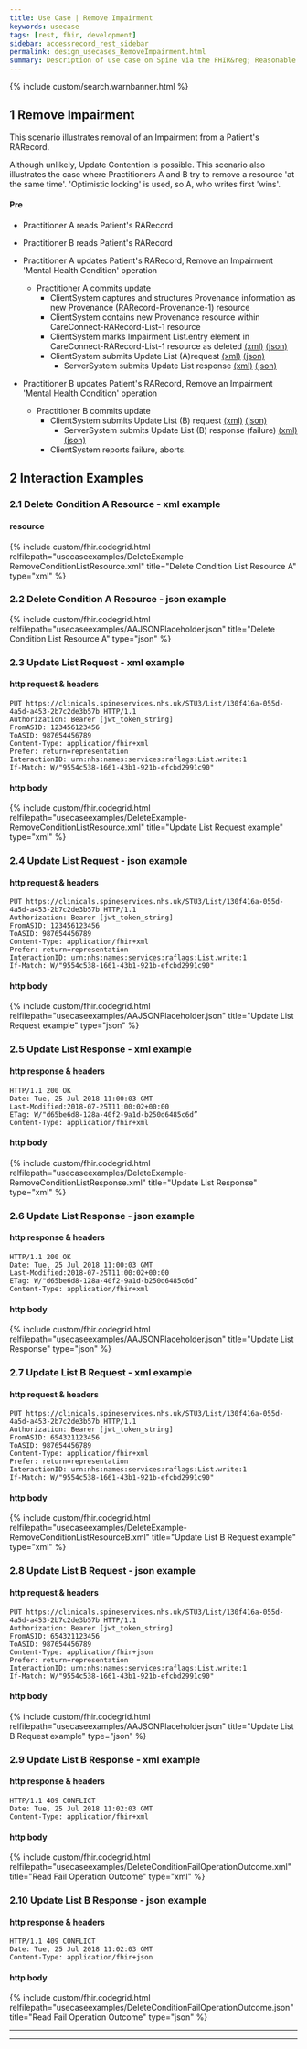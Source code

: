 ```yaml
---
title: Use Case | Remove Impairment
keywords: usecase
tags: [rest, fhir, development]
sidebar: accessrecord_rest_sidebar
permalink: design_usecases_RemoveImpairment.html
summary: Description of use case on Spine via the FHIR&reg; Reasonable Adjustments API
---
```

{% include custom/search.warnbanner.html %}

## 1 Remove Impairment ##

This scenario illustrates removal of an Impairment from a Patient's RARecord.  

Although unlikely, Update Contention is possible. This scenario also illustrates the case where Practitioners A and B try to remove a resource 'at the same time'. 'Optimistic locking' is used, so A, who writes first 'wins'.
#### Pre ####
* Practitioner A reads Patient's RARecord
* Practitioner B reads Patient's RARecord

* Practitioner A updates Patient's RARecord, Remove an Impairment 'Mental Health Condition' operation
  * Practitioner A commits update
    * ClientSystem captures and structures Provenance information as new Provenance (RARecord-Provenance-1) resource
    * ClientSystem contains new Provenance resource within CareConnect-RARecord-List-1 resource
    * ClientSystem marks Impairment List.entry element in CareConnect-RARecord-List-1 resource as deleted [(xml)](design_usecases_RemoveImpairment.html#21-delete-condition-a-resource---xml-example) [(json)](design_usecases_RemoveImpairment.html#22-delete-condition-a-resource---json-example)
    * ClientSystem submits Update List (A)request [(xml)](design_usecases_RemoveImpairment.html#23-update-list-request---xml-example) [(json)](design_usecases_RemoveImpairment.html#24-update-list-request---json-example)
      * ServerSystem submits Update List response [(xml)](design_usecases_RemoveImpairment.html#25-update-list-response---xml-example) [(json)](design_usecases_RemoveImpairment.html#26-update-list-response---json-example)
* Practitioner B updates Patient's RARecord, Remove an Impairment 'Mental Health Condition' operation
  * Practitioner B commits update
    * ClientSystem submits Update List (B) request [(xml)](design_usecases_RemoveImpairment.html#27-update-list-b-request---xml-example) [(json)](design_usecases_RemoveImpairment.html#28-update-list-b-request---json-example)
      * ServerSystem submits Update List (B) response (failure) [(xml)](design_usecases_RemoveImpairment.html#29-update-list-b-response---xml-example) [(json)](design_usecases_RemoveImpairment.html#210-update-list-b-response---json-example)
    * ClientSystem reports failure, aborts.

## 2 Interaction Examples ##

### 2.1 Delete Condition A Resource - xml example
#### resource ####
{% include custom/fhir.codegrid.html
relfilepath="usecaseexamples/DeleteExample-RemoveConditionListResource.xml"
title="Delete Condition List Resource A"
type="xml" %}

### 2.2 Delete Condition A Resource - json example
{% include custom/fhir.codegrid.html
relfilepath="usecaseexamples/AAJSONPlaceholder.json"
title="Delete Condition List Resource A"
type="json" %}

### 2.3 Update List Request - xml example
#### http request & headers ####
```
PUT https://clinicals.spineservices.nhs.uk/STU3/List/130f416a-055d-4a5d-a453-2b7c2de3b57b HTTP/1.1
Authorization: Bearer [jwt_token_string]
FromASID: 123456123456
ToASID: 987654456789
Content-Type: application/fhir+xml
Prefer: return=representation
InteractionID: urn:nhs:names:services:raflags:List.write:1
If-Match: W/"9554c538-1661-43b1-921b-efcbd2991c90"

```

#### http body ####
{% include custom/fhir.codegrid.html
relfilepath="usecaseexamples/DeleteExample-RemoveConditionListResource.xml"
title="Update List Request example"
type="xml" %}

### 2.4 Update List Request - json example
#### http request & headers ####
```
PUT https://clinicals.spineservices.nhs.uk/STU3/List/130f416a-055d-4a5d-a453-2b7c2de3b57b HTTP/1.1
Authorization: Bearer [jwt_token_string]
FromASID: 123456123456
ToASID: 987654456789
Content-Type: application/fhir+xml
Prefer: return=representation
InteractionID: urn:nhs:names:services:raflags:List.write:1
If-Match: W/"9554c538-1661-43b1-921b-efcbd2991c90"

```

#### http body ####
{% include custom/fhir.codegrid.html
relfilepath="usecaseexamples/AAJSONPlaceholder.json"
title="Update List Request example"
type="json" %}


### 2.5 Update List Response - xml example
#### http response & headers ####
```
HTTP/1.1 200 OK
Date: Tue, 25 Jul 2018 11:00:03 GMT
Last-Modified:2018-07-25T11:00:02+00:00
ETag: W/"d65be6d8-128a-40f2-9a1d-b250d6485c6d”
Content-Type: application/fhir+xml

```

#### http body ####
{% include custom/fhir.codegrid.html
relfilepath="usecaseexamples/DeleteExample-RemoveConditionListResponse.xml"
title="Update List Response"
type="xml" %}


### 2.6 Update List Response - json example
#### http response & headers ####
```
HTTP/1.1 200 OK
Date: Tue, 25 Jul 2018 11:00:03 GMT
Last-Modified:2018-07-25T11:00:02+00:00
ETag: W/"d65be6d8-128a-40f2-9a1d-b250d6485c6d”
Content-Type: application/fhir+xml

```

#### http body ####
{% include custom/fhir.codegrid.html
relfilepath="usecaseexamples/AAJSONPlaceholder.json"
title="Update List Response"
type="json" %}


### 2.7 Update List B Request - xml example
#### http request & headers ####
```
PUT https://clinicals.spineservices.nhs.uk/STU3/List/130f416a-055d-4a5d-a453-2b7c2de3b57b HTTP/1.1
Authorization: Bearer [jwt_token_string]
FromASID: 654321123456
ToASID: 987654456789
Content-Type: application/fhir+xml
Prefer: return=representation
InteractionID: urn:nhs:names:services:raflags:List.write:1
If-Match: W/"9554c538-1661-43b1-921b-efcbd2991c90"

```

#### http body ####
{% include custom/fhir.codegrid.html
relfilepath="usecaseexamples/DeleteExample-RemoveConditionListResourceB.xml"
title="Update List B Request example"
type="xml" %}


### 2.8 Update List B Request - json example
#### http request & headers ####
```
PUT https://clinicals.spineservices.nhs.uk/STU3/List/130f416a-055d-4a5d-a453-2b7c2de3b57b HTTP/1.1
Authorization: Bearer [jwt_token_string]
FromASID: 654321123456
ToASID: 987654456789
Content-Type: application/fhir+json
Prefer: return=representation
InteractionID: urn:nhs:names:services:raflags:List.write:1
If-Match: W/"9554c538-1661-43b1-921b-efcbd2991c90"

```

#### http body ####
{% include custom/fhir.codegrid.html
relfilepath="usecaseexamples/AAJSONPlaceholder.json"
title="Update List B Request example"
type="json" %}


### 2.9 Update List B Response - xml example
#### http response & headers ####
```
HTTP/1.1 409 CONFLICT
Date: Tue, 25 Jul 2018 11:02:03 GMT
Content-Type: application/fhir+xml

```

#### http body ####
{% include custom/fhir.codegrid.html
relfilepath="usecaseexamples/DeleteConditionFailOperationOutcome.xml"
title="Read Fail Operation Outcome"
type="xml" %}

### 2.10 Update List B Response - json example
#### http response & headers ####
```
HTTP/1.1 409 CONFLICT
Date: Tue, 25 Jul 2018 11:02:03 GMT
Content-Type: application/fhir+json

```

#### http body ####
{% include custom/fhir.codegrid.html
relfilepath="usecaseexamples/DeleteConditionFailOperationOutcome.json"
title="Read Fail Operation Outcome"
type="json" %}

---
---